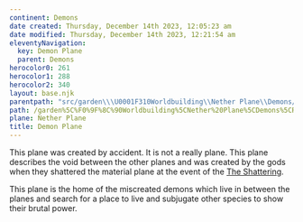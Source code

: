 ```yaml
---
continent: Demons
date created: Thursday, December 14th 2023, 12:05:23 am
date modified: Thursday, December 14th 2023, 12:21:54 am
eleventyNavigation:
  key: Demon Plane
  parent: Demons
herocolor0: 261
herocolor1: 288
herocolor2: 340
layout: base.njk
parentpath: "src/garden\\\U0001F310Worldbuilding\\Nether Plane\\Demons/Demons.md"
path: /garden%5C%F0%9F%8C%90Worldbuilding%5CNether%20Plane%5CDemons%5CRegions/Demon%20Plane/
plane: Nether Plane
title: Demon Plane
---
```


This plane was created by accident. It is not a really plane. This plane describes the void between the other planes and was created by the gods when they shattered the material plane at the event of the [The Shattering](/garden/%F0%9F%8C%90Worldbuilding%5CNether%20Plane/The%20Shattering). 

This plane is the home of the miscreated demons which live in between the planes and search for a place to live and subjugate other species to show their brutal power.